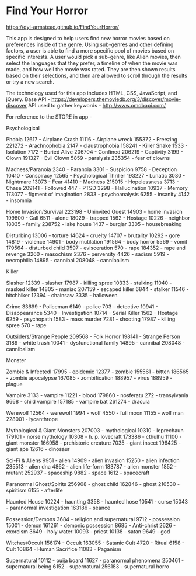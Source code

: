 # Find Your Horror

https://dyl-armstead.github.io/FindYourHorror/

This app is designed to help users find new horror movies based on preferences inside of the genre. 
Using sub-genres and other defining factors, a user is able to find a more specific pool of movies based on specific interests.
A user would pick a sub-genre, like Alien movies, then select the languages that they prefer, a timeline of when the movie was made, and how well the movie was rated.
They are then shown results based on their selections, and then are allowed to scroll through the results or try a new search.

The technology used for this app includes HTML, CSS, JavaScript, and jQuery. 
Base API - https://developers.themoviedb.org/3/discover/movie-discover
API used to gather keywords - http://www.omdbapi.com/

For reference to the STORE in app - 

Psychological

  Phobia
    12617 - Airplane Crash
    11116 - Airplane wreck
    155372 - Freezing
    221272 - Arachnophobia
    2147 - claustrophobia
    158241 - Killer Snake
    1533 - Isolation
    7172 - Buried Alive
    206704 - Confined
    206219 - Captivity
    3199 - Clown
    191327 - Evil Clown
    5859 - paralysis
    235354 - fear of clowns

  Madness/Paranoia
    2340 - Paranoia
    3301 - Suspicion
    9758 - Deception
    10410 - Conspiracy
    12565 - Psychological Thriller
    193227 - Lunatic
    3030 - Nightmare
    13073 - Fear
    41410 - Madness
    215015 - Hopelessness
    3713 - Chase
    209141 - Followed
    447 - PTSD
    3298 - Hallucination
    10937 - Memory
    173077 - figment of imagination
    2833 - psychoanalysis
    6255 - insanity
    4142 - insomnia

  Home Invasion/Survival
    223198 - Uninvited Guest
    14903 - home invasion
    199600 - Call
    6511 - alone
    18029 - trapped
    1562 - Hostage
    10226 - neighbor
    18035 - family
    238752 - lake house
    1437 - burglar
    3305 - housebreaking

  Disturbing
    13006 - torture
    14624 - cruelty
    14707 - brutality
    10292 - gore
    14819 - violence
    14901 - body mutilation
    191564 - body horror
    5569 - vomit
    179564 - disturbed child
    3597 - evisceration
    570 - rape
    184352 - rape and revenge
    3260 - masochism
    2376 - perversity
    4426 - sadism
    5919 - necrophilia
    14895 - cannibal
    208048 - cannibalism

Killer

  Slasher
    12339 - slasher
    17987 - killing spree
    10333 - stalking
    11040 - masked killer
    14805 - maniac
    207159 - escaped killer
    6844 - stalker
    11546 - hitchhiker
    12394 - chainsaw
    3335 - halloween

  Crime
    33699 - Policeman
    6149 - police
    703 - detective
    10941 - Disappearance
    5340 - Investigation
    10714 - Serial Killer
    1562 - Hostage
    6259 - psychopath
    1583 - mass murder
    7281 - shooting
    17987 - killing spree
    570 - rape

  Outsiders/Strange People
    209568 - Folk Horror
    198141 - Strange Person
    3189 - white trash
    10041 - dysfunctional family
    14895 - cannibal
    208048 - cannibalism

  Monster
  
   Zombie & InfectedI
    17995 - epidemic
    12377 - zombie
    155561 - bitten
    186565 - zombie apocalypse
    167085 - zombification
    188957 - virus
    188959 - plague

  Vampire
    3133 - vampire
    11221 - blood
    179860 - nosferatu
    272 - transylvania
    9668 - child vampire
    157185 - vampire bat
    261274 - dracula

  Werewolf
    12564 - werewolf
    1994 - wolf
    4550 - full moon
    11155 - wolf man
    228001 - lycanthrope

  Mythological & Giant Monsters
    207003 - mythological
    10310 - leprechaun
    179101 - norse mythology
    10308 - h. p. lovecraft
    173386 - cthulhu
    11100 - giant monster
    166958 - prehistoric creature
    7035 - giant insect
    196425 - giant ape
    12616 - dinosaur

  Sci-Fi & Aliens
    9951 - alien
    14909 - alien invasion
    15250 - alien infection
    235513 - alien dna
    4862 - alien life-form
    183787 - alien monster
    1852 - mutant
    252937 - spaceship
    9882 - space
    1612 - spacecraft

  Paranormal
    Ghost/Spirits
    256908 - ghost child
    162846 - ghost
    210530 - spiritism
    6155 - afterlife

  Haunted House
    10224 - haunting
    3358 - haunted hose
    10541 - curse
    15043 - paranormal investigation
    163186 - seance

  Possession/Demons
    3684 - religion and supernatural
    9712 - possession
    15001 - demon
    161261 - demonic possession
    8685 - Anti-christ
    2626 - exorcism
    3649 - holy water
    10093 - priest
    10138 - satan
    9649 - god

  Witches/Occult
    156174 - Occult
    163055 - Satanic Cult
    4720 - Ritual
    6158 - Cult
    10864 - Human Sacrifice
    11083 - Paganism

  Supernatural
    10112 - ouija board
    11627 - paranormal phenomena
    250461 - supernatural being
    6152 - supernatural
    256183 - supernatural horro
 
